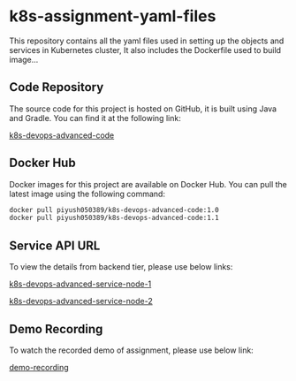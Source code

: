 # k8s-assignment-yaml-files
This repository contains all the yaml files used in setting up the objects and services in Kubernetes cluster, It also includes the Dockerfile used to build image...

## Code Repository

The source code for this project is hosted on GitHub, it is built using Java and Gradle. You can find it at the following link:

[k8s-devops-advanced-code](https://github.com/piyush5989/k8s-devops-advanced-code)

## Docker Hub

Docker images for this project are available on Docker Hub. You can pull the latest image using the following command:

```bash
docker pull piyush050389/k8s-devops-advanced-code:1.0
docker pull piyush050389/k8s-devops-advanced-code:1.1
```

## Service API URL

To view the details from backend tier, please use below links:

[k8s-devops-advanced-service-node-1](http://35.224.66.2:30080/records)

[k8s-devops-advanced-service-node-2](http://34.66.54.97:30080/records)

## Demo Recording

To watch the recorded demo of assignment, please use below link:

[demo-recording](https://nagarro-my.sharepoint.com/:v:/r/personal/piyush_yadav_nagarro_com/Documents/Recording-20240602_163306.webm?csf=1&web=1&e=Uf1zJ7&nav=eyJwbGF5YmFja09wdGlvbnMiOnt9LCJyZWZlcnJhbEluZm8iOnsicmVmZXJyYWxBcHAiOiJTdHJlYW1XZWJBcHAiLCJyZWZlcnJhbE1vZGUiOiJtaXMiLCJyZWZlcnJhbFZpZXciOiJwb3N0cm9sbC1jb3B5bGluayIsInJlZmVycmFsUGxheWJhY2tTZXNzaW9uSWQiOiIwZWUwYzFhZS04OTAwLTQ2MjUtYjk2OC1hMWMyYzAwOWRlNzIifX0%3D)
